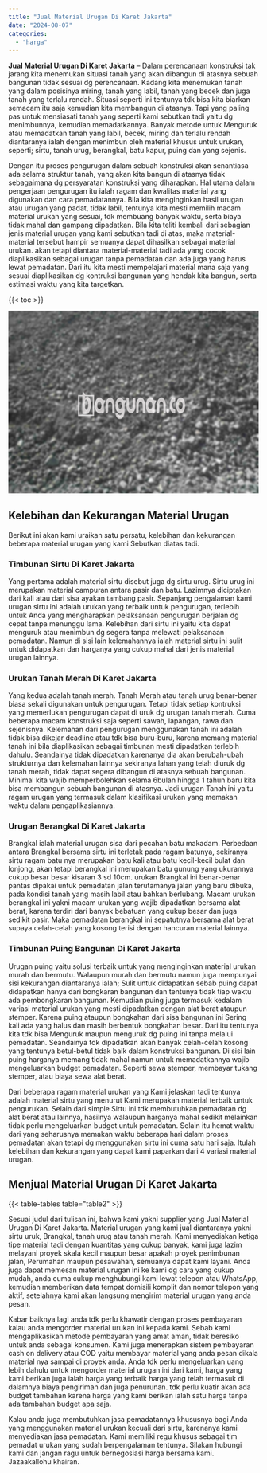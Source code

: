 ```yaml
---
title: "Jual Material Urugan Di Karet Jakarta"
date: "2024-08-07"
categories: 
  - "harga"
---
```


**Jual Material Urugan Di Karet Jakarta** – Dalam perencanaan konstruksi tak jarang kita menemukan situasi tanah yang akan dibangun di atasnya sebuah bangunan tidak sesuai dg perencanaan. Kadang kita menemukan tanah yang dalam posisinya miring, tanah yang labil, tanah yang becek dan juga tanah yang terlalu rendah. Situasi seperti ini tentunya tdk bisa kita biarkan semacam itu saja kemudian kita membangun di atasnya. Tapi yang paling pas untuk mensiasati tanah yang seperti kami sebutkan tadi yaitu dg menimbunnya, kemudian memadatkannya. Banyak metode untuk Menguruk atau memadatkan tanah yang labil, becek, miring dan terlalu rendah diantaranya ialah dengan menimbun oleh material khusus untuk urukan, seperti; sirtu, tanah urug, berangkal, batu kapur, puing dan yang sejenis.

Dengan itu proses pengurugan dalam sebuah konstruksi akan senantiasa ada selama struktur tanah, yang akan kita bangun di atasnya tidak sebagaimana dg persyaratan konstruksi yang diharapkan. Hal utama dalam pengerjaan pengurugan itu ialah ragam dan kwalitas material yang digunakan dan cara pemadatannya. Bila kita menginginkan hasil urugan atau urugan yang padat, tidak labil, tentunya kita mesti memilih macam material urukan yang sesuai, tdk membuang banyak waktu, serta biaya tidak mahal dan gampang dipadatkan. Bila kita teliti kembali dari sebagian jenis material urugan yang kami sebutkan tadi di atas, maka material-material tersebut hampir semuanya dapat dihasilkan sebagai material urukan. akan tetapi diantara material-material tadi ada yang cocok diaplikasikan sebagai urugan tanpa pemadatan dan ada juga yang harus lewat pemadatan. Dari itu kita mesti mempelajari material mana saja yang sesuai diaplikasikan dg kontruksi bangunan yang hendak kita bangun, serta estimasi waktu yang kita targetkan.

{{< toc >}}

![Jual Material Urugan Di Karet Jakarta](/images/jual-urugan-11.png)

## Kelebihan dan Kekurangan Material Urugan

Berikut ini akan kami uraikan satu persatu, kelebihan dan kekurangan beberapa material urugan yang kami Sebutkan diatas tadi.

### Timbunan Sirtu Di Karet Jakarta

Yang pertama adalah material sirtu disebut juga dg sirtu urug. Sirtu urug ini merupakan material campuran antara pasir dan batu. Lazimnya diciptakan dari kali atau dari sisa ayakan tambang pasir. Sepanjang pengalaman kami urugan sirtu ini adalah urukan yang terbaik untuk pengurugan, terlebih untuk Anda yang mengharapkan pelaksanaan pengurugan berjalan dg cepat tanpa menunggu lama. Kelebihan dari sirtu ini yaitu kita dapat menguruk atau menimbun dg segera tanpa melewati pelaksanaan pemadatan. Namun di sisi lain kelemahannya ialah material sirtu ini sulit untuk didapatkan dan harganya yang cukup mahal dari jenis material urugan lainnya.

### Urukan Tanah Merah Di Karet Jakarta

Yang kedua adalah tanah merah. Tanah Merah atau tanah urug benar-benar biasa sekali digunakan untuk pengurugan. Tetapi tidak setiap kontruksi yang memerlukan pengurugan dapat di uruk dg urugan tanah merah. Cuma beberapa macam konstruksi saja seperti sawah, lapangan, rawa dan sejenisnya. Kelemahan dari pengurugan menggunakan tanah ini adalah tidak bisa dikejar deadline atau tdk bisa buru-buru, karena memang material tanah ini bila diaplikasikan sebagai timbunan mesti dipadatkan terlebih dahulu. Seandainya tidak dipadatkan karenanya dia akan berubah-ubah strukturnya dan kelemahan lainnya sekiranya lahan yang telah diuruk dg tanah merah, tidak dapat segera dibangun di atasnya sebuah bangunan. Minimal kita wajib memperbolehkan selama 6bulan hingga 1 tahun baru kita bisa membangun sebuah bangunan di atasnya. Jadi urugan Tanah ini yaitu ragam urugan yang termasuk dalam klasifikasi urukan yang memakan waktu dalam pengaplikasiannya.

### Urugan Berangkal Di Karet Jakarta

Brangkal ialah material urugan sisa dari pecahan batu makadam. Perbedaan antara Brangkal bersama sirtu ini terletak pada ragam batunya, sekiranya sirtu ragam batu nya merupakan batu kali atau batu kecil-kecil bulat dan lonjong, akan tetapi berangkal ini merupakan batu gunung yang ukurannya cukup besar besar kisaran 3 sd 10cm. urukan Brangkal ini benar-benar pantas dipakai untuk pemadatan jalan terutamanya jalan yang baru dibuka, pada kondisi tanah yang masih labil atau bahkan berlubang. Macam urukan berangkal ini yakni macam urukan yang wajib dipadatkan bersama alat berat, karena terdiri dari banyak bebatuan yang cukup besar dan juga sedikit pasir. Maka pemadatan berangkal ini sepatutnya bersama alat berat supaya celah-celah yang kosong terisi dengan hancuran material lainnya.

### Timbunan Puing Bangunan Di Karet Jakarta

Urugan puing yaitu solusi terbaik untuk yang menginginkan material urukan murah dan bermutu. Walaupun murah dan bermutu namun juga mempunyai sisi kekurangan diantaranya ialah; Sulit untuk didapatkan sebab puing dapat didapatkan hanya dari bongkaran bangunan dan tentunya tidak tiap waktu ada pembongkaran bangunan. Kemudian puing juga termasuk kedalam variasi material urukan yang mesti dipadatkan dengan alat berat ataupun stemper. Karena puing ataupun bongkahan dari sisa bangunan ini Sering kali ada yang halus dan masih berbentuk bongkahan besar. Dari itu tentunya kita tdk bisa Menguruk maupun menguruk dg puing ini tanpa melalui pemadatan. Seandainya tdk dipadatkan akan banyak celah-celah kosong yang tentunya betul-betul tidak baik dalam konstruksi bangunan. Di sisi lain puing harganya memang tidak mahal namun untuk memadatkannya wajib mengeluarkan budget pemadatan. Seperti sewa stemper, membayar tukang stemper, atau biaya sewa alat berat.

Dari beberapa ragam material urukan yang Kami jelaskan tadi tentunya adalah material sirtu yang menurut Kami merupakan material terbaik untuk pengurukan. Selain dari simple Sirtu ini tdk membutuhkan pemadatan dg alat berat atau lainnya, hasilnya walaupun harganya mahal sedikit melainkan tidak perlu mengeluarkan budget untuk pemadatan. Selain itu hemat waktu dari yang seharusnya memakan waktu beberapa hari dalam proses pemadatan akan tetapi dg menggunakan sirtu ini cuma satu hari saja. Itulah kelebihan dan kekurangan yang dapat kami paparkan dari 4 variasi material urugan.

## Menjual Material Urugan Di Karet Jakarta

{{< table-tables table="table2" >}}

Sesuai judul dari tulisan ini, bahwa kami yakni supplier yang Jual Material Urugan Di Karet Jakarta. Material urugan yang kami jual diantaranya yakni sirtu uruk, Brangkal, tanah urug atau tanah merah. Kami menyediakan ketiga tipe material tadi dengan kuantitas yang cukup banyak, kami juga lazim melayani proyek skala kecil maupun besar apakah proyek penimbunan jalan, Perumahan maupun pesawahan, semuanya dapat kami layani. Anda juga dapat memesan material urugan ini ke kami dg cara yang cukup mudah, anda cuma cukup menghubungi kami lewat telepon atau WhatsApp, kemudian memberikan data tempat domisili komplit dan nomor telepon yang aktif, setelahnya kami akan langsung mengirim material urugan yang anda pesan.

Kabar baiknya lagi anda tdk perlu khawatir dengan proses pembayaran kalau anda mengorder material urukan ini kepada kami. Sebab kami mengaplikasikan metode pembayaran yang amat aman, tidak beresiko untuk anda sebagai konsumen. Kami juga menerapkan sistem pembayaran cash on delivery atau COD yaitu membayar material yang anda pesan dikala material nya sampai di proyek anda. Anda tdk perlu mengeluarkan uang lebih dahulu untuk mengorder material urugan ini dari kami, harga yang kami berikan juga ialah harga yang terbaik harga yang telah termasuk di dalamnya biaya pengiriman dan juga penurunan. tdk perlu kuatir akan ada budget tambahan karena harga yang kami berikan ialah satu harga tanpa ada tambahan budget apa saja.

Kalau anda juga membutuhkan jasa pemadatannya khususnya bagi Anda yang menggunakan material urukan kecuali dari sirtu, karenanya kami menyediakan jasa pemadatan. Kami memiliki regu khusus sebagai tim pemadat urukan yang sudah berpengalaman tentunya. Silakan hubungi kami dan jangan ragu untuk bernegosiasi harga bersama kami. Jazaakallohu khairan.
